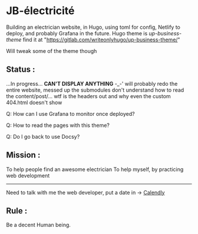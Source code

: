 # JB-électricité
Building an electrician website, in Hugo, using toml for config, Netlify to deploy, and probably Grafana in the future.
Hugo theme is *up-business-theme* find it at "https://gitlab.com/writeonlyhugo/up-business-theme/"

Will tweak some of the theme though

## Status : 
...In progress...
**CAN'T DISPLAY ANYTHING** -_-' will probably redo the entire website, messed up the submodules don't understand how to read the content/post/... wtf is the headers out and why even the custom 404.html doesn't show

Q: How can I use Grafana to monitor once deployed?

Q: How to read the pages with this theme?

Q: Do I go back to use Docsy?

## Mission :
To help people find an awesome electrician
To help myself, by practicing web development

---------------------------------------------

Need to talk with me the web developer, put a date in -> [Calendly](https://calendly.com/ganitak/quick-coffee-talk)

## Rule : 
Be a decent Human being.
